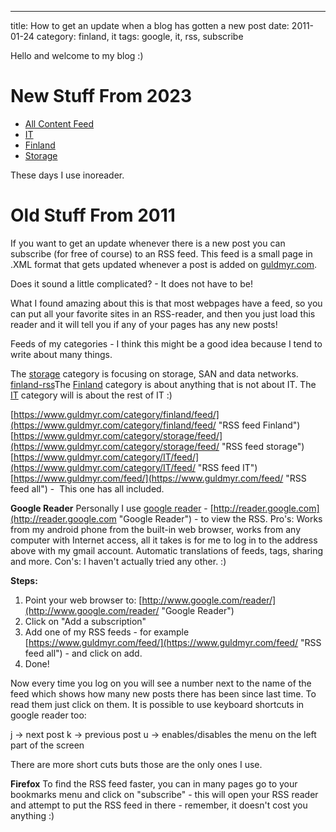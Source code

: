 ---
title: How to get an update when a blog has gotten a new post
date: 2011-01-24
category: finland, it
tags: google, it, rss, subscribe

Hello and welcome to my blog :)

# New Stuff From 2023

- [All Content Feed](https://guldmyr.com/atom.xml)
- [IT](https://guldmyr.com/it.atom.xml)
- [Finland](https://guldmyr.com/finland.atom.xml)
- [Storage](https://guldmyr.com/storage.atom.xml)

These days I use inoreader.

# Old Stuff From 2011

If you want to get an update whenever there is a new post you can subscribe (for free of course) to an RSS feed. This feed is a small page in .XML format that gets updated whenever a post is added on [guldmyr.com](https://guldmyr.com).

Does it sound a little complicated? - It does not have to be!

What I found amazing about this is that most webpages have a feed, so you can put all your favorite sites in an RSS-reader, and then you just load this reader and it will tell you if any of your pages has any new posts!

Feeds of my categories - I think this might be a good idea because I tend to write about many things.

The [storage](../category/storage/feed/ "storage feed") category is focusing on storage, SAN and data networks. [finland-rss](https://www.guldmyr.com/category/finland/feed/ "Finland RSS")The [Finland](../category/finland/feed/ "Finland RSS") category is about anything that is not about IT. The [IT](https://www.guldmyr.com/category/IT/feed/ "IT RSS") category will is about the rest of IT :)

[https://www.guldmyr.com/category/finland/feed/](https://www.guldmyr.com/category/finland/feed/ "RSS feed Finland") [https://www.guldmyr.com/category/storage/feed/](https://www.guldmyr.com/category/storage/feed/ "RSS feed storage") [https://www.guldmyr.com/category/IT/feed/](https://www.guldmyr.com/category/IT/feed/ "RSS feed IT") [https://www.guldmyr.com/feed/](https://www.guldmyr.com/feed/ "RSS feed all") -  This one has all included.

**Google Reader** Personally I use [google reader](http://reader.google.com "google reader") - [http://reader.google.com](http://reader.google.com "Google Reader") - to view the RSS. Pro's: Works from my android phone from the built-in web browser, works from any computer with Internet access, all it takes is for me to log in to the address above with my gmail account. Automatic translations of feeds, tags, sharing and more. Con's: I haven't actually tried any other. :)

**Steps:**

1. Point your web browser to: [http://www.google.com/reader/](http://www.google.com/reader/ "Google Reader")
2. Click on "Add a subscription"
3. Add one of my RSS feeds - for example [https://www.guldmyr.com/feed/](https://www.guldmyr.com/feed/ "RSS feed all") - and click on add.
4. Done!

Now every time you log on you will see a number next to the name of the feed which shows how many new posts there has been since last time. To read them just click on them. It is possible to use keyboard shortcuts in google reader too:

j -> next post k -> previous post u -> enables/disables the menu on the left part of the screen

There are more short cuts buts those are the only ones I use.

**Firefox** To find the RSS feed faster, you can in many pages go to your bookmarks menu and click on "subscribe" - this will open your RSS reader and attempt to put the RSS feed in there - remember, it doesn't cost you anything :)
